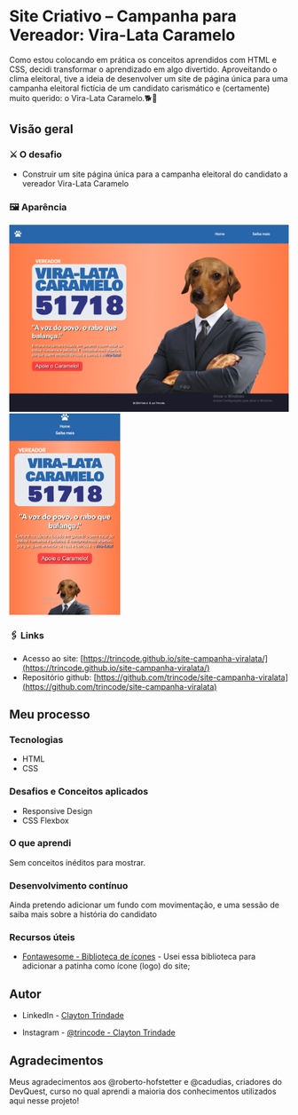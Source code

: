 # Site Criativo – Campanha para Vereador: Vira-Lata Caramelo

Como estou colocando em prática os conceitos aprendidos com HTML e CSS, decidi transformar o aprendizado em algo divertido. Aproveitando o clima eleitoral, tive a ideia de desenvolver um site de página única para uma campanha eleitoral fictícia de um candidato carismático e (certamente) muito querido: o Vira-Lata Caramelo.🐕🐾 

## Visão geral

### ⚔️ O desafio

- Construir um site página única para a campanha eleitoral do candidato a vereador Vira-Lata Caramelo

### 🖼️ Aparência

<img src="./src/design/siteviralata-print-1.png" width="568">
<img src="./src/design/siteviralata-print-2.png" width="200">

### 🖇️ Links

- Acesso ao site: [https://trincode.github.io/site-campanha-viralata/](https://trincode.github.io/site-campanha-viralata/)
- Repositório github: [https://github.com/trincode/site-campanha-viralata](https://github.com/trincode/site-campanha-viralata)

## Meu processo

### Tecnologias

- HTML
- CSS

### Desafios e Conceitos aplicados

- Responsive Design
- CSS Flexbox

### O que aprendi

Sem conceitos inéditos para mostrar.

### Desenvolvimento contínuo

Ainda pretendo adicionar um fundo com movimentação, e uma sessão de saiba mais sobre a história do candidato

### Recursos úteis

- [Fontawesome - Biblioteca de ícones](https://fontawesome.com/icons) - Usei essa biblioteca para adicionar a patinha como ícone (logo) do site;


## Autor

- LinkedIn - [Clayton Trindade](https://www.linkedin.com/in/clayton-trindade-93b925329/)

- Instagram - [@trincode - Clayton Trindade](https://www.instagram.com/trincode/)

## Agradecimentos

Meus agradecimentos aos @roberto-hofstetter e @cadudias, criadores do DevQuest, curso no qual aprendi a maioria dos conhecimentos utilizados aqui nesse projeto!

